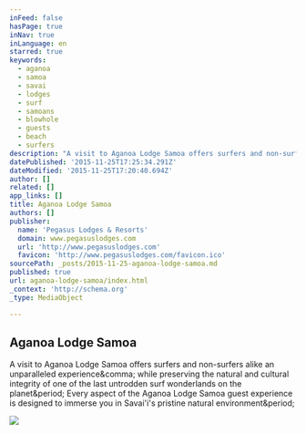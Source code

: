 ```yaml
---
inFeed: false
hasPage: true
inNav: true
inLanguage: en
starred: true
keywords:
  - aganoa
  - samoa
  - savai
  - lodges
  - surf
  - samoans
  - blowhole
  - guests
  - beach
  - surfers
description: "A visit to Aganoa Lodge Samoa offers surfers and non-surfers alike an unparalleled experience, while preserving the natural and cultural integrity of one of the last untrodden surf wonderlands on the planet. Every aspect of the Aganoa Lodge Samoa guest experience is designed to immerse you in Savai'i's pristine natural environment."
datePublished: '2015-11-25T17:25:34.291Z'
dateModified: '2015-11-25T17:20:40.694Z'
author: []
related: []
app_links: []
title: Aganoa Lodge Samoa
authors: []
publisher:
  name: 'Pegasus Lodges & Resorts'
  domain: www.pegasuslodges.com
  url: 'http://www.pegasuslodges.com'
  favicon: 'http://www.pegasuslodges.com/favicon.ico'
sourcePath: _posts/2015-11-25-aganoa-lodge-samoa.md
published: true
url: aganoa-lodge-samoa/index.html
_context: 'http://schema.org'
_type: MediaObject

---
```

<article style=""><h1>Aganoa Lodge Samoa</h1><p>A visit to Aganoa Lodge Samoa offers surfers and non-surfers alike an unparalleled experience&amp;comma; while preserving the natural and cultural integrity of one of the last untrodden surf wonderlands on the planet&amp;period; Every aspect of the Aganoa Lodge Samoa guest experience is designed to immerse you in Savai'i's pristine natural environment&amp;period;</p><img src="http://static1.squarespace.com/static/54c37a1fe4b0b232095b81cc/56464ef6e4b0435d0a8fb094/56464efce4b09c89fbcab50c/1447448342287/Aganoa+Lodge+Samoa+Sea+Turtle.jpg" /></article>